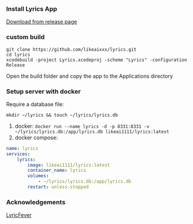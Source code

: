 ### Install Lyrics App
[Download from release page](https://github.com/likeaixxx/lyrics/releases)

### custom build
```shell
git clone https://github.com/likeaixxx/lyrics.git
cd lyrics
xcodebuild -project Lyrics.xcodeproj -scheme "Lyrics" -configuration Release
```
Open the build folder and copy the app to the Applications directory

### Setup server with docker
Require a database file:
```shell
mkdir ~/lyrics && touch ~/lyrics/lyrics.db
```

1. docker: `docker run --name lyrics -d -p 8331:8331 -v ~/lyrics/lyrics.db:/app/lyrics.db likeai1111/lyrics:latest`
2. docker compose:
```yaml
name: lyrics
services:
    lyrics:
        image: likeai1111/lyrics:latest
        container_name: lyrics
        volumes:
            - ~/lyrics/lyrics.db:/app/lyrics.db
        restart: unless-stopped
```

### Acknowledgements
[LyricFever](https://github.com/aviwad/LyricFever)
